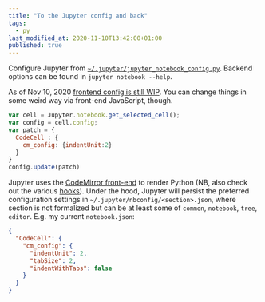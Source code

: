 ```yaml
---
title: "To the Jupyter config and back"
tags:
  - py
last_modified_at: 2020-11-10T13:42:00+01:00
published: true
---
```



Configure Jupyter from [`~/.jupyter/jupyter_notebook_config.py`](https://jupyter-notebook.readthedocs.io/en/stable/config.html).
Backend options can be found in `jupyter notebook --help`.

As of Nov 10, 2020 [frontend config is still WIP](https://jupyter-notebook.readthedocs.io/en/stable/frontend_config.html).
You can change things in some weird way via front-end JavaScript, though.

```javascript
var cell = Jupyter.notebook.get_selected_cell();
var config = cell.config;
var patch = {
  CodeCell : {
    cm_config: {indentUnit:2}
  }
}
config.update(patch)
```

Jupyter uses the [CodeMirror front-end](https://codemirror.net/doc/manual.html)
to render Python (NB, also check out the various
[hooks](https://codemirror.net/doc/manual.html#commands)).
Under the hood, Jupyter will persist the preferred configuration settings in
`~/.jupyter/nbconfig/<section>.json`, where section is not formalized but can be
at least some of `common`, `notebook`, `tree`, `editor`.
E.g. my current `notebook.json`:

```json
{
  "CodeCell": {
    "cm_config": {
      "indentUnit": 2,
      "tabSize": 2,
      "indentWithTabs": false
    }
  }
}
```

